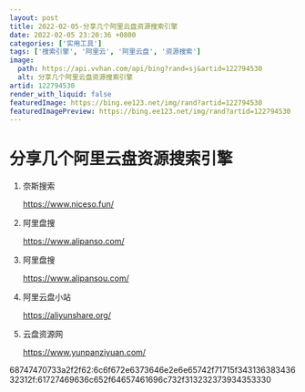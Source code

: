 ```yaml
---
layout: post
title: 2022-02-05-分享几个阿里云盘资源搜索引擎
date: 2022-02-05 23:20:36 +0800
categories: ['实用工具']
tags: ['搜索引擎', '阿里云', '阿里云盘', '资源搜索']
image:
  path: https://api.vvhan.com/api/bing?rand=sj&artid=122794530
  alt: 分享几个阿里云盘资源搜索引擎
artid: 122794530
render_with_liquid: false
featuredImage: https://bing.ee123.net/img/rand?artid=122794530
featuredImagePreview: https://bing.ee123.net/img/rand?artid=122794530
---
```


# 分享几个阿里云盘资源搜索引擎

1. 奈斯搜索
     
   https://www.niceso.fun/
2. 阿里盘搜
     
   https://www.alipanso.com/
3. 阿里盘搜
     
   https://www.alipansou.com/
4. 阿里云盘小站
     
   https://aliyunshare.org/
5. 云盘资源网
     
   https://www.yunpanziyuan.com/

68747470733a2f2f62:6c6f672e6373646e2e6e65742f71715f34313638343632312f:61727469636c652f64657461696c732f313232373934353330
